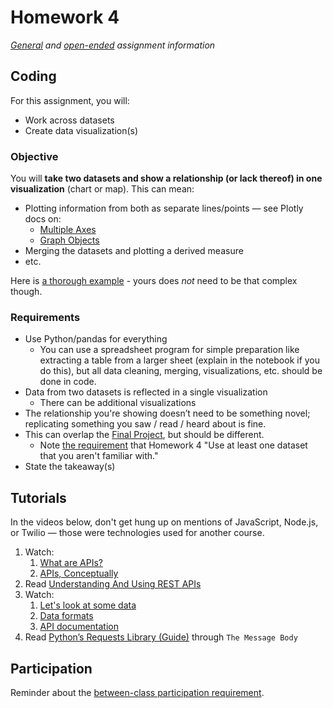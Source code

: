 # Homework 4

_[General](assignments.md) and [open-ended](assignments/open_ended.md) assignment information_

## Coding

For this assignment, you will:

- Work across datasets
- Create data visualization(s)

### Objective

You will **take two datasets and show a relationship (or lack thereof) in one visualization** (chart or map). This can mean:

- Plotting information from both as separate lines/points — see Plotly docs on:
  - [Multiple Axes](https://plotly.com/python/multiple-axes/)
  - [Graph Objects](https://plotly.com/python/graph-objects/#when-to-use-graph-objects-vs-plotly-express)
- Merging the datasets and plotting a derived measure
- etc.

Here is [a thorough example](final_project/universities.ipynb) - yours does _not_ need to be that complex though.

### Requirements

- Use Python/pandas for everything
  - You can use a spreadsheet program for simple preparation like extracting a table from a larger sheet (explain in the notebook if you do this), but all data cleaning, merging, visualizations, etc. should be done in code.
- Data from two datasets is reflected in a single visualization
  - There can be additional visualizations
- The relationship you're showing doesn’t need to be something novel; replicating something you saw / read / heard about is fine.
- This can overlap the [Final Project](final_project.md), but should be different.
  - Note [the requirement](assignments/open_ended.md) that Homework 4 "Use at least one dataset that you aren't familiar with."
- State the takeaway(s)

## Tutorials

In the videos below, don't get hung up on mentions of JavaScript, Node.js, or Twilio — those were technologies used for another course.

1. Watch:
   1. [What are APIs?](https://www.youtube.com/watch?v=OVvTv9Hy91Q)
   1. [APIs, Conceptually](https://drive.google.com/file/d/10VCtYI5Im9MnvDcn4vnUeWbqztF77tyL/view?usp=sharing)
1. Read [Understanding And Using REST APIs](https://www.smashingmagazine.com/2018/01/understanding-using-rest-api/)
1. Watch:
   1. [Let's look at some data](https://drive.google.com/file/d/10_2UPxa0ThWus47jKKeefGji5ZZmnr-e/view?usp=sharing)
   1. [Data formats](https://drive.google.com/file/d/10dR1oMt7V-Hk75mkIpnguq70mukSz6OA/view?usp=sharing)
   1. [API documentation](https://drive.google.com/file/d/10fOxW42-ODIgHlLgLCP_wklrxB8G4K3A/view?usp=sharing)
1. Read [Python’s Requests Library (Guide)](https://realpython.com/python-requests/) through `The Message Body`

## Participation

Reminder about the [between-class participation requirement](syllabus.md#participation).
